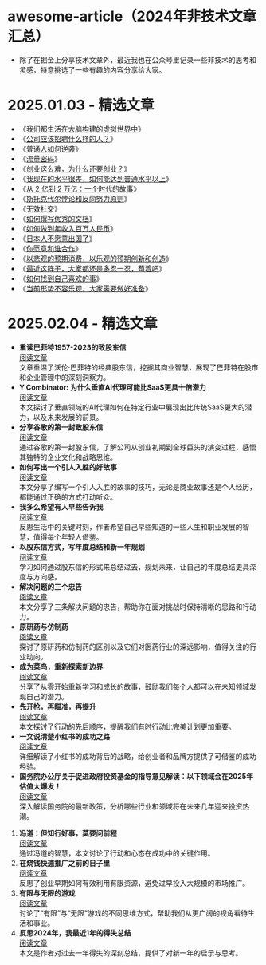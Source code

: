 # awesome-article（2024年非技术文章汇总）
 - 除了在掘金上分享技术文章外，最近我也在公众号里记录一些非技术的思考和灵感，特意挑选了一些有趣的内容分享给大家。

# 2025.01.03 - 精选文章
 - 《[我们都生活在大脑构建的虚拟世界中](https://mp.weixin.qq.com/s/zTsWZZGaMHchCRY2s8sZQA?token=554263369&lang=zh_CN)》
 - 《[公司应该招聘什么样的人？](https://mp.weixin.qq.com/s/wFAtCNy1_wO3QDGYyFTdmQ?token=554263369&lang=zh_CN)》
 - 《[普通人如何逆袭](https://mp.weixin.qq.com/s/JNrkf5lmJgElpJ5Dc0XUrw?token=554263369&lang=zh_CN)》
 - 《[流量密码](https://mp.weixin.qq.com/s/0K054MjGoPOb8DICSBG-9Q?token=554263369&lang=zh_CN)》
 - 《[创业这么难，为什么还要创业？](https://mp.weixin.qq.com/s/QIL9lzrHBB5k1JChypVNDA?token=554263369&lang=zh_CN)》
 - 《[我现在的水平很差，如何能达到普通水平以上](https://mp.weixin.qq.com/s/apbOW8krXHCnpxy_XxQ1uQ?token=554263369&lang=zh_CN)》
 - 《[从 2 亿到 2 万亿：一个时代的故事](https://mp.weixin.qq.com/s/TE4eXumWc_WHQ1HnybRBzw?token=554263369&lang=zh_CN)》
 - 《[斯托克代尔悖论和反向努力原则](https://mp.weixin.qq.com/s/y5mjSELJAmL9zClf2F-IaQ?token=554263369&lang=zh_CN)》
 - 《[无效社交](https://mp.weixin.qq.com/s/qO9FdDqjLeYpZbKjD4xpBw?token=554263369&lang=zh_CN)》
 - 《[如何撰写优秀的文档](https://mp.weixin.qq.com/s/M8ivyzctrDWlGa50uEY7Ow?token=554263369&lang=zh_CN)》
 - 《[如何做到年收入百万人民币](https://mp.weixin.qq.com/s/YGb0d-nOhjDfLvzA7Wn9hw?token=554263369&lang=zh_CN)》
 - 《[日本人不愿意出国了](https://mp.weixin.qq.com/s/Ic4-Pg4ZByUHPJtAFIsErg?token=554263369&lang=zh_CN)》
 - 《[你愿意和谁合作](https://mp.weixin.qq.com/s/m59xKGRb3VLQAm3wkGCTZA?token=554263369&lang=zh_CN)》
 - 《[以悲观的预期消费，以乐观的预期创新和创造](https://mp.weixin.qq.com/s/ip8XKTypwJMdruRgiT_gwA?token=554263369&lang=zh_CN)》
 - 《[最近这阵子，大家都还是多忍一忍，苟着吧](https://mp.weixin.qq.com/s/OkCl1OuAaMU9Qid986qU1w?token=554263369&lang=zh_CN)》
 - 《[如何找到自己喜欢的事](https://mp.weixin.qq.com/s/KYm1ddRCDIyR_oZII_tizQ?token=554263369&lang=zh_CN)》
 - 《[当前形势不容乐观，大家需要做好准备](https://mp.weixin.qq.com/s/rnhUMoAc-ERvhE1Ez74sXQ?token=554263369&lang=zh_CN)》

# 2025.02.04 - 精选文章

 - **重读巴菲特1957-2023的致股东信**  
    [阅读文章](https://mp.weixin.qq.com/s/sXuFs6yiyUx3TIcdbCaIgg?token=1482277221&lang=en_US)  
    文章重温了沃伦·巴菲特的经典股东信，挖掘其商业智慧，展现了巴菲特在股市和企业管理中的深刻洞察力。
 - **Y Combinator: 为什么垂直AI代理可能比SaaS更具十倍潜力**  
    [阅读文章](https://mp.weixin.qq.com/s/mzOfUiMe7JufWlrMoGiMoQ?token=1482277221&lang=en_US)  
    本文探讨了垂直领域的AI代理如何在特定行业中展现出比传统SaaS更大的潜力，以及未来发展的前景。
 - **分享谷歌的第一封致股东信**  
    [阅读文章](https://mp.weixin.qq.com/s/AK9VMUXtEqXD3GlDF7q7Dg?token=1482277221&lang=en_US)  
    通过谷歌的第一封股东信，了解公司从创业初期到全球巨头的演变过程，感悟其独特的企业文化和战略思维。
 - **如何写出一个引人入胜的好故事**  
    [阅读文章](https://mp.weixin.qq.com/s/pT8poea9CFVrOXJ2bkE9eg?token=1482277221&lang=en_US)  
    本文分享了编写一个引人入胜的故事的技巧，无论是商业故事还是个人经历，都能通过正确的方式打动听众。
 - **我多么希望有人早些告诉我**  
    [阅读文章](https://mp.weixin.qq.com/s/muf-HJkCabhnig3hmEf7lw?token=1482277221&lang=en_US)  
    反思生活中的关键时刻，作者希望自己早些知道的一些人生和职业发展的智慧，值得每个年轻人借鉴。
 - **以股东信方式，写年度总结和新一年规划**  
    [阅读文章](https://mp.weixin.qq.com/s/cR8Grqvp0jJbButaMZyXYg?token=1482277221&lang=en_US)  
    学习如何通过股东信的形式来总结过去，规划未来，让自己的年度总结更具深度与方向感。
 - **解决问题的三个忠告**  
    [阅读文章](https://mp.weixin.qq.com/s/q14sLt9nNUw15YSgDM7WgA?token=1482277221&lang=en_US)  
    本文分享了三条解决问题的忠告，帮助你在面对挑战时保持清晰的思路和行动力。
 -  **原研药与仿制药**  
    [阅读文章](https://mp.weixin.qq.com/s/RW1inhilQu4lEnRg2LQktA?token=1482277221&lang=en_US)  
    探讨了原研药和仿制药的区别以及它们对医药行业的深远影响，值得关注的行业动向。
 - **成为菜鸟，重新探索新边界**  
    [阅读文章](https://mp.weixin.qq.com/s/LvlA0bd_7pmrw8yLxKBOrQ?token=1482277221&lang=en_US)  
    分享了从零开始重新学习和成长的故事，鼓励我们每个人都可以在未知领域发现自己的潜力。
 - **先开枪，再瞄准，再提升**  
    [阅读文章](https://mp.weixin.qq.com/s/_7oQBPeQzOt-eCw78-8R_A?token=1482277221&lang=en_US)  
    本文探讨了行动的先后顺序，提醒我们有时行动比完美计划更加重要。
 -  **一文说清楚小红书的成功之路**  
    [阅读文章](https://mp.weixin.qq.com/s/AF8pCKQFU4lRmIOy97U1pA?token=1482277221&lang=en_US)  
    详细解读了小红书的成功背后的战略，给创业者和品牌方提供了可借鉴的成功经验。
 - **国务院办公厅关于促进政府投资基金的指导意见解读：以下领域会在2025年估值大爆发！**  
    [阅读文章](https://mp.weixin.qq.com/s/y6zPdgXFLBl7t427AsEnhA?token=1482277221&lang=en_US)  
    深入解读国务院的最新政策，分析哪些行业和领域将在未来几年迎来投资热潮。
1.  **冯道：但知行好事，莫要问前程**  
    [阅读文章](https://mp.weixin.qq.com/s/Rk47qYX1YJclS6HR_bCpLA?token=1482277221&lang=en_US)  
    通过冯道的智慧，本文讨论了行动和心态在成功中的关键作用。
1.  **在烧钱快速推广之前的日子里**  
    [阅读文章](https://mp.weixin.qq.com/s/_FXcem2oMAeIK24Uw-1Uyg?token=1482277221&lang=en_US)  
    反思了创业早期如何有效利用有限资源，避免过早投入大规模的市场推广。
1.  **有限与无限的游戏**  
    [阅读文章](https://mp.weixin.qq.com/s/2Yo4gnlG8UInM5I_lPXJ_g?token=1482277221&lang=en_US)  
    讨论了“有限”与“无限”游戏的不同思维方式，帮助我们从更广阔的视角看待生活和事业。
1.  **反思2024年，我最近1年的得失总结**  
    [阅读文章](https://mp.weixin.qq.com/s/J7tGbmigujqSqpBlaqAWaA?token=1482277221&lang=en_US)  
    本文是作者对过去一年得失的深刻总结，提供了对新一年的启示与思考。
